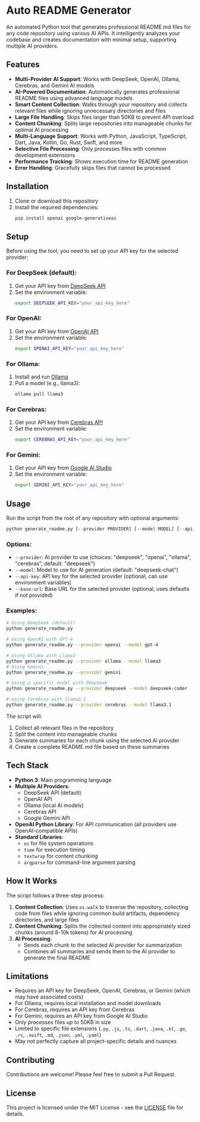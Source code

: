 # Auto README Generator

An automated Python tool that generates professional README.md files for any code repository using various AI APIs. It intelligently analyzes your codebase and creates documentation with minimal setup, supporting multiple AI providers.

## Features

- **Multi-Provider AI Support**: Works with DeepSeek, OpenAI, Ollama, Cerebras, and Gemini AI models
- **AI-Powered Documentation**: Automatically generates professional README files using advanced language models
- **Smart Content Collection**: Walks through your repository and collects relevant files while ignoring unnecessary directories and files
- **Large File Handling**: Skips files larger than 50KB to prevent API overload
- **Content Chunking**: Splits large repositories into manageable chunks for optimal AI processing
- **Multi-Language Support**: Works with Python, JavaScript, TypeScript, Dart, Java, Kotlin, Go, Rust, Swift, and more
- **Selective File Processing**: Only processes files with common development extensions
- **Performance Tracking**: Shows execution time for README generation
- **Error Handling**: Gracefully skips files that cannot be processed

## Installation

1. Clone or download this repository
2. Install the required dependencies:
   ```bash
   pip install openai google-generativeai
   ```

## Setup

Before using the tool, you need to set up your API key for the selected provider:

### For DeepSeek (default):
1. Get your API key from [DeepSeek API](https://api.deepseek.com/)
2. Set the environment variable:
   ```bash
   export DEEPSEEK_API_KEY="your_api_key_here"
   ```

### For OpenAI:
1. Get your API key from [OpenAI API](https://platform.openai.com/)
2. Set the environment variable:
   ```bash
   export OPENAI_API_KEY="your_api_key_here"
   ```

### For Ollama:
1. Install and run [Ollama](https://ollama.com/)
2. Pull a model (e.g., llama3):
   ```bash
   ollama pull llama3
   ```

### For Cerebras:
1. Get your API key from [Cerebras API](https://www.cerebras.ai/)
2. Set the environment variable:
   ```bash
   export CEREBRAS_API_KEY="your_api_key_here"
   ```
### For Gemini:
1. Get your API key from [Google AI Studio](https://makersuite.google.com/app/apikey)
2. Set the environment variable:
    ```bash
    export GEMINI_API_KEY="your_api_key_here"
    ```

## Usage

Run the script from the root of any repository with optional arguments:

```bash
python generate_readme.py [--provider PROVIDER] [--model MODEL] [--api-key API_KEY] [--base-url BASE_URL]
```

### Options:
- `--provider`: AI provider to use (choices: "deepseek", "openai", "ollama", "cerebras", default: "deepseek")
- `--model`: Model to use for AI generation (default: "deepseek-chat")
- `--api-key`: API key for the selected provider (optional, can use environment variables)
- `--base-url`: Base URL for the selected provider (optional, uses defaults if not provided)

### Examples:
```bash
# Using DeepSeek (default)
python generate_readme.py

# Using OpenAI with GPT-4
python generate_readme.py --provider openai --model gpt-4

# Using Ollama with Llama3
python generate_readme.py --provider ollama --model llama3
# Using Gemini
python generate_readme.py --provider gemini

# Using a specific model with DeepSeek
python generate_readme.py --provider deepseek --model deepseek-coder

# Using Cerebras with llama3.1
python generate_readme.py --provider cerebras --model llama3.1
```

The script will:
1. Collect all relevant files in the repository
2. Split the content into manageable chunks
3. Generate summaries for each chunk using the selected AI provider
4. Create a complete README.md file based on these summaries

## Tech Stack

- **Python 3**: Main programming language
- **Multiple AI Providers**:
  - DeepSeek API (default)
  - OpenAI API
  - Ollama (local AI models)
  - Cerebras API
  - Google Gemini API
- **OpenAI Python Library**: For API communication (all providers use OpenAI-compatible APIs)
- **Standard Libraries**: 
  - `os` for file system operations
  - `time` for execution timing
  - `textwrap` for content chunking
  - `argparse` for command-line argument parsing

## How It Works

The script follows a three-step process:

1. **Content Collection**: Uses `os.walk` to traverse the repository, collecting code from files while ignoring common build artifacts, dependency directories, and large files
2. **Content Chunking**: Splits the collected content into appropriately sized chunks (around 8-10k tokens) for AI processing
3. **AI Processing**: 
   - Sends each chunk to the selected AI provider for summarization
   - Combines all summaries and sends them to the AI provider to generate the final README

## Limitations

- Requires an API key for DeepSeek, OpenAI, Cerebras, or Gemini (which may have associated costs)
- For Ollama, requires local installation and model downloads
- For Cerebras, requires an API key from Cerebras
- For Gemini, requires an API key from Google AI Studio
- Only processes files up to 50KB in size
- Limited to specific file extensions (`.py`, `.js`, `.ts`, `.dart`, `.java`, `.kt`, `.go`, `.rs`, `.swift`, `.md`, `.json`, `.yml`, `.yaml`)
- May not perfectly capture all project-specific details and nuances

## Contributing

Contributions are welcome! Please feel free to submit a Pull Request.

## License
This project is licensed under the MIT License - see the [LICENSE](LICENSE) file for details.